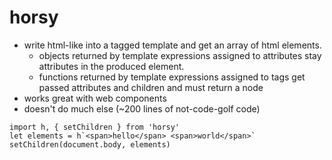 # horsy

* write html-like into a tagged template and get an array of html elements. 
  * objects returned by template expressions assigned to attributes stay attributes in the produced element.
  * functions returned by template expressions assigned to tags get passed attributes and children and must return a node
* works great with web components
* doesn't do much else (~200 lines of not-code-golf code)

```
import h, { setChildren } from 'horsy'
let elements = h`<span>hello</span> <span>world</span>`
setChildren(document.body, elements)
```
